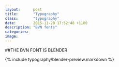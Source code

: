 ```yaml
---
layout:      post
title:       "Typography"
class:       "typography"
date:        2015-11-28 17:52:48 +1100
description: "BVN fonts"
categories: 
image:      
---
```

##THE BVN FONT IS BLENDER

{% include typography/blender-preview.markdown %}